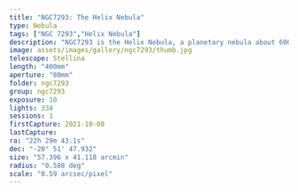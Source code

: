 ```yaml
---
title: "NGC7293: The Helix Nebula"
type: Nebula
tags: ["NGC 7293","Helix Nebula"]
description: "NGC7293 is the Helix Nebula, a planetary nebula about 600 - 700 light years from Earth. It's distinctive shape has given it the nicknames 'Eye of God' and 'Eye of Sauron.' From my location it never rises more than 30 degrees above the horizon so it was a tricky one to observe."
image: assets/images/gallery/ngc7293/thumb.jpg
telescope: Stellina
length: "400mm"
aperture: "80mm"
folder: ngc7293
group: ngc7293
exposure: 10
lights: 334
sessions: 1
firstCapture: 2021-10-08 
lastCapture:
ra: "22h 29m 43.1s"
dec: "-20° 51' 47.932"
size: "57.396 x 41.118 arcmin"
radius: "0.588 deg"
scale: "0.59 arcsec/pixel"
---
```

